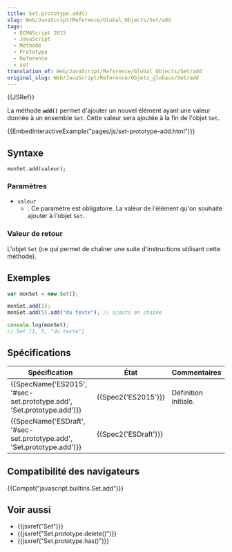 ```yaml
---
title: Set.prototype.add()
slug: Web/JavaScript/Reference/Global_Objects/Set/add
tags:
  - ECMAScript 2015
  - JavaScript
  - Méthode
  - Prototype
  - Reference
  - set
translation_of: Web/JavaScript/Reference/Global_Objects/Set/add
original_slug: Web/JavaScript/Reference/Objets_globaux/Set/add
---
```

{{JSRef}}

La méthode **`add()`** permet d'ajouter un nouvel élément ayant une valeur donnée à un ensemble `Set`. Cette valeur sera ajoutée à la fin de l'objet `Set`.

{{EmbedInteractiveExample("pages/js/set-prototype-add.html")}}

## Syntaxe

    monSet.add(valeur);

### Paramètres

- `valeur`
  - : Ce paramètre est obligatoire. La valeur de l'élément qu'on souhaite ajouter à l'objet `Set`.

### Valeur de retour

L'objet `Set` (ce qui permet de chaîner une suite d'instructions utilisant cette méthode).

## Exemples

```js
var monSet = new Set();

monSet.add(1);
monSet.add(5).add("du texte"); // ajouts en chaîne

console.log(monSet);
// Set [1, 5, "du texte"]
```

## Spécifications

| Spécification                                                                                | État                         | Commentaires         |
| -------------------------------------------------------------------------------------------- | ---------------------------- | -------------------- |
| {{SpecName('ES2015', '#sec-set.prototype.add', 'Set.prototype.add')}} | {{Spec2('ES2015')}}     | Définition initiale. |
| {{SpecName('ESDraft', '#sec-set.prototype.add', 'Set.prototype.add')}} | {{Spec2('ESDraft')}} |                      |

## Compatibilité des navigateurs

{{Compat("javascript.builtins.Set.add")}}

## Voir aussi

- {{jsxref("Set")}}
- {{jsxref("Set.prototype.delete()")}}
- {{jsxref("Set.prototype.has()")}}
